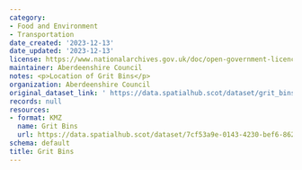 ```yaml
---
category:
- Food and Environment
- Transportation
date_created: '2023-12-13'
date_updated: '2023-12-13'
license: https://www.nationalarchives.gov.uk/doc/open-government-licence/version/3/
maintainer: Aberdeenshire Council
notes: <p>Location of Grit Bins</p>
organization: Aberdeenshire Council
original_dataset_link: ' https://data.spatialhub.scot/dataset/grit_bins-as'
records: null
resources:
- format: KMZ
  name: Grit Bins
  url: https://data.spatialhub.scot/dataset/7cf53a9e-0143-4230-bef6-86264bc7f6d4/resource/b08441b6-2e78-4a24-9c58-7f41ec785ebf/download/grit_bins.kmz
schema: default
title: Grit Bins
---
```

